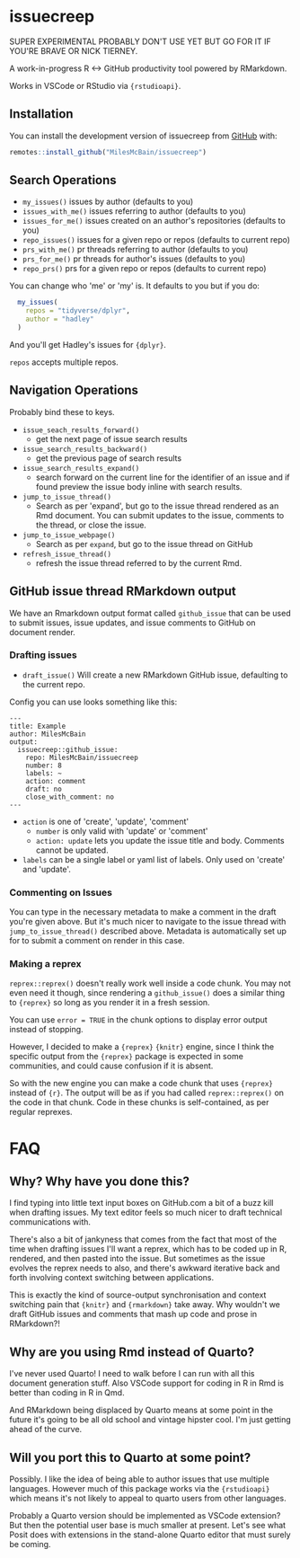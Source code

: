 
# issuecreep

SUPER EXPERIMENTAL PROBABLY DON'T USE YET BUT GO FOR IT IF YOU'RE BRAVE OR NICK TIERNEY.

A work-in-progress R <-> GitHub productivity tool powered by RMarkdown.

Works in VSCode or RStudio via `{rstudioapi}`.

## Installation

You can install the development version of issuecreep from [GitHub](https://github.com/) with:

``` r
remotes::install_github("MilesMcBain/issuecreep")
```

## Search Operations

- `my_issues()` issues by author (defaults to you)
- `issues_with_me()` issues referring to author (defaults to you)
- `issues_for_me()` issues created on an author's repositories (defaults to you)
- `repo_issues()` issues for a given repo or repos (defaults to current repo)
- `prs_with_me()` pr threads referring to author (defaults to you)
- `prs_for_me()` pr threads for author's issues (defaults to you)
- `repo_prs()` prs for a given repo or repos (defaults to current repo)

You can change who 'me' or 'my' is. It defaults to you but if you do:

```r
  my_issues(
    repos = "tidyverse/dplyr",
    author = "hadley"
  )
```
And you'll get Hadley's issues for `{dplyr}`.

`repos` accepts multiple repos.

## Navigation Operations

Probably bind these to keys.

- `issue_seach_results_forward()`
  - get the next page of issue search results
- `issue_search_results_backward()`
  - get the previous page of search results
- `issue_search_results_expand()`
  - search forward on the current line for the identifier of an issue and if found preview the issue body inline with search results.
- `jump_to_issue_thread()` 
  - Search as per 'expand', but go to the issue thread rendered as an Rmd document. You can submit updates to the issue, comments to the thread, or close the issue.
- `jump_to_issue_webpage()` 
  - Search as per `expand`, but go to the issue thread on GitHub
- `refresh_issue_thread()`
  - refresh the issue thread referred to by the current Rmd.

## GitHub issue thread RMarkdown output

We have an Rmarkdown output format called `github_issue` that can be used to submit issues, issue updates, and issue comments to GitHub on document render.

### Drafting issues

  - `draft_issue()` Will create a new RMarkdown GitHub issue, defaulting to the current repo.

Config you can use looks something like this:

```
---
title: Example
author: MilesMcBain
output:
  issuecreep::github_issue:
    repo: MilesMcBain/issuecreep
    number: 8
    labels: ~
    action: comment
    draft: no
    close_with_comment: no
---
```

  - `action` is one of 'create', 'update', 'comment'
    - `number` is only valid with 'update' or 'comment'
    - `action: update` lets you update the issue title and body. Comments cannot be updated.
  - `labels` can be a single label or yaml list of labels. Only used on 'create' and 'update'.

### Commenting on Issues

You can type in the necessary metadata to make a comment in the draft you're given above. But it's much nicer to navigate to the issue thread with `jump_to_issue_thread()` described above. Metadata is automatically set up for to submit a comment on render in this case.

### Making a reprex

`reprex::reprex()` doesn't really work well inside a code chunk. You may not even need it though, since rendering a `github_issue()` does a similar thing to `{reprex}` so long as you render it in a fresh session. 

You can use `error = TRUE` in the chunk options to display error output instead of stopping.

However, I decided to make a `{reprex}` `{knitr}` engine, since I think the specific output from the `{reprex}` package is expected in some communities, and could cause confusion if it is absent.

So with the new engine you can make a code chunk that uses `{reprex}` instead of
`{r}`. The output will be as if you had called `reprex::reprex()` on the code in
that chunk. Code in these chunks is self-contained, as per regular reprexes.



# FAQ

## Why? Why have you done this?

I find typing into little text input boxes on GitHub.com a bit of a buzz kill
when drafting issues. My text editor feels so much nicer to draft technical
communications with.

There's also a bit of jankyness that comes from the fact that most of the time
when drafting issues I'll want a reprex, which has to be coded up in R, rendered, and then pasted into the issue. But sometimes as the issue evolves the
reprex needs to also, and there's awkward iterative back and forth involving context switching
between applications.

This is exactly the kind of source-output synchronisation and context switching pain that `{knitr}` and `{rmarkdown}` take away. Why wouldn't we draft GitHub issues and comments that mash up code and prose in RMarkdown?!

## Why are you using Rmd instead of Quarto?

I've never used Quarto! I need to walk before I can run with all this document
generation stuff. Also VSCode support for coding in R in Rmd is better than
coding in R in Qmd.

And RMarkdown being displaced by Quarto means at some point in the future it's
going to be all old school and vintage hipster cool. I'm just getting ahead of
the curve.

## Will you port this to Quarto at some point?

Possibly. I like the idea of being able to author issues that use multiple
languages. However much of this package works via the `{rstudioapi}` which means
it's not likely to appeal to quarto users from other languages.

Probably a Quarto version should be implemented as VSCode extension? But then
the potential user base is much smaller at present. Let's see what Posit does
with extensions in the stand-alone Quarto editor that must surely be coming.